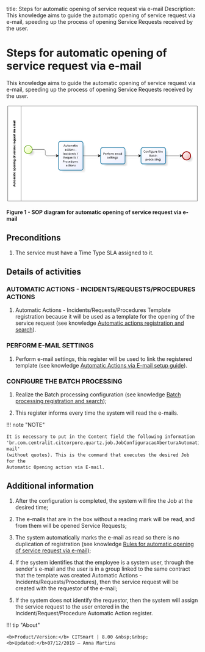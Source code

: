 title: Steps for automatic opening of service request via e-mail
Description: This knowledge aims to guide the automatic opening of service
request via e-mail, speeding up the process of opening Service Requests received
by the user.

# Steps for automatic opening of service request via e-mail

This knowledge aims to guide the automatic opening of service request via
e-mail, speeding up the process of opening Service Requests received by the
user.

![figure](images/open-ticket.png)

**Figure 1 - SOP diagram for automatic opening of service request via e-mail**

Preconditions
-------------

1.  The service must have a Time Type SLA assigned to it.

Details of activities
---------------------

### **AUTOMATIC ACTIONS - INCIDENTS/REQUESTS/PROCEDURES ACTIONS**

1.  Automatic Actions - Incidents/Requests/Procedures Template registration
    because it will be used as a template for the opening of the service request
    (see knowledge [Automatic actions registration and search][1]).

### **PERFORM E-MAIL SETTINGS**

1.  Perform e-mail settings, this register will be used to link the registered
    template (see knowledge [Automatic Actions via E-mail setup guide][2]).

### **CONFIGURE THE BATCH PROCESSING**

1.  Realize the Batch processing configuration (see knowledge [Batch
    processing registration and search][3]);

2.  This register informs every time the system will read the e-mails.

!!! note "NOTE"

    It is necessary to put in the Content field the following information
    'br.com.centralit.citcorpore.quartz.job.JobConfiguracaoAberturaAutomaticaViaE-mail'
    (without quotes). This is the command that executes the desired Job for the
    Automatic Opening action via E-mail.

Additional information
----------------------

1.  After the configuration is completed, the system will fire the Job at the
    desired time;

2.  The e-mails that are in the box without a reading mark will be read, and
    from them will be opened Service Requests;

3.  The system automatically marks the e-mail as read so there is no duplication
    of registration (see knowledge [Rules for automatic opening of service
    request via e-mail][4]);

4.  If the system identifies that the employee is a system user, through the
    sender's e-mail and the user is in a group linked to the same contract that
    the template was created Automatic Actions - Incidents/Requests/Procedures),
    then the service request will be created with the requestor of the e-mail;

5.  If the system does not identify the requestor, then the system will assign
    the service request to the user entered in the Incident/Request/Procedure
    Automatic Action register.


[1]:/en-us/citsmart-platform-7/plataform-administration/configuring-automatic-actions/automatic-actions.html
[2]:/en-us/citsmart-platform-7/plataform-administration/configuring-automatic-actions/automatic-action-email.html
[3]:/en-us/citsmart-platform-7/plataform-administration/configuring-automatic-actions/batch-processing.html
[4]:/en-us/citsmart-platform-7/processes/tickets/rules-open-ticket.html


!!! tip "About"

    <b>Product/Version:</b> CITSmart | 8.00 &nbsp;&nbsp;
    <b>Updated:</b>07/12/2019 – Anna Martins
